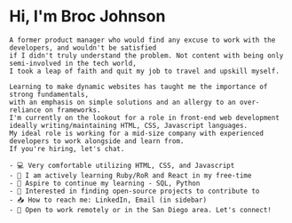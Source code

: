 # **Hi, I'm Broc Johnson**

    A former product manager who would find any excuse to work with the developers, and wouldn't be satisfied 
    if I didn't truly understand the problem. Not content with being only semi-involved in the tech world, 
    I took a leap of faith and quit my job to travel and upskill myself.

    Learning to make dynamic websites has taught me the importance of strong fundamentals, 
    with an emphasis on simple solutions and an allergy to an over-reliance on frameworks. 
    I'm currently on the lookout for a role in front-end web development
    ideally writing/maintaining HTML, CSS, Javascript languages. 
    My ideal role is working for a mid-size company with experienced developers to work alongside and learn from. 
    If you're hiring, let's chat.

    - 💻 Very comfortable utilizing HTML, CSS, and Javascript
    - 🍎 I am actively learning Ruby/RoR and React in my free-time
    - 💭 Aspire to continue my learning - SQL, Python
    - 🌉 Interested in finding open-source projects to contribute to
    - 📥 How to reach me: LinkedIn, Email (in sidebar)
    - 📣 Open to work remotely or in the San Diego area. Let's connect! 

<!--
**dwaynethebroc/dwaynethebroc** is a ✨ _special_ ✨ repository because its `README.md` (this file) appears on your GitHub profile.

Here are some ideas to get you started:

- 🔭 I’m currently working on ...
- 🌱 I’m currently learning ...
- 👯 I’m looking to collaborate on ...
- 🤔 I’m looking for help with ...
- 💬 Ask me about ...
- 📫 How to reach me: ...
- 😄 Pronouns: ...
- ⚡ Fun fact: ...
-->
